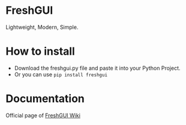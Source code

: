 # FreshGUI
Lightweight, Modern, Simple.

# How to install
- Download the freshgui.py file and paste it into your Python Project.
- Or you can use ```pip install freshgui```

# Documentation
Official page of [FreshGUI Wiki](https://github.com/watakak/FreshGUI/wiki)
